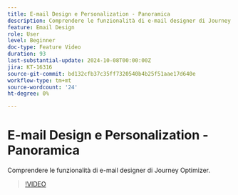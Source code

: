 ```yaml
---
title: E-mail Design e Personalization - Panoramica
description: Comprendere le funzionalità di e-mail designer di Journey Optimizer.
feature: Email Design
role: User
level: Beginner
doc-type: Feature Video
duration: 93
last-substantial-update: 2024-10-08T00:00:00Z
jira: KT-16316
source-git-commit: bd132cfb37c35ff7320540b4b25f51aae17d640e
workflow-type: tm+mt
source-wordcount: '24'
ht-degree: 0%

---
```



# E-mail Design e Personalization - Panoramica

Comprendere le funzionalità di e-mail designer di Journey Optimizer.

>[!VIDEO](https://video.tv.adobe.com/v/3432676/?learn=on)
